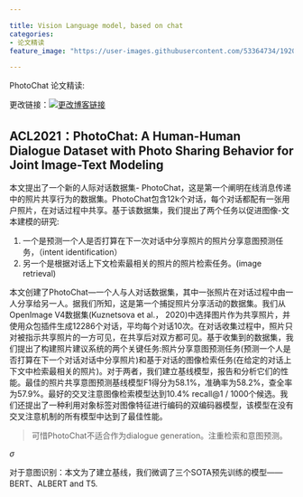 ```yaml
---

title: Vision Language model, based on chat
categories:
- 论文精读
feature_image: "https://user-images.githubusercontent.com/53364734/192078882-190b1b14-a1ee-4590-ac1f-56ac81ffeb56.png"

---
```

PhotoChat 论文精读:
<!-- more -->

更改链接：[![更改博客链接](https://user-images.githubusercontent.com/53364734/192180297-c1654533-eb5f-4bf9-aa9f-ab830208a5e3.png)](https://github.com/lizeyujack/lizeyujack.github.io/edit/main/_posts/2022-10-11-example-post-21.md)

## ACL2021：PhotoChat: A Human-Human Dialogue Dataset with Photo Sharing Behavior for Joint Image-Text Modeling

本文提出了一个新的人际对话数据集- PhotoChat，这是第一个阐明在线消息传递中的照片共享行为的数据集。PhotoChat包含12k个对话，每个对话都配有一张用户照片，在对话过程中共享。基于该数据集，我们提出了两个任务以促进图像-文本建模的研究:
1. 一个是预测一个人是否打算在下一次对话中分享照片的照片分享意图预测任务，（intent identification）
2. 另一个是根据对话上下文检索最相关的照片的照片检索任务。(image retrieval)

本文创建了PhotoChat—一个人与人对话数据集，其中一张照片在对话过程中由一人分享给另一人。据我们所知，这是第一个捕捉照片分享活动的数据集。我们从OpenImage V4数据集(Kuznetsova et al.， 2020)中选择图片作为共享照片，并使用众包插件生成12286个对话，平均每个对话10次。在对话收集过程中，照片只对被指示共享照片的一方可见，在共享后对双方都可见。基于收集到的数据集，我们提出了构建照片建议系统的两个关键任务:照片分享意图预测任务(预测一个人是否打算在下一个对话对话中分享照片)和基于对话的图像检索任务(在给定的对话上下文中检索最相关的照片)。对于两者，我们建立基线模型，报告和分析它们的性能。最佳的照片共享意图预测基线模型F1得分为58.1%，准确率为58.2%，查全率为57.9%。最好的交叉注意图像检索模型达到10.4% recall@1 / 1000个候选。我们还提出了一种利用对象标签对图像特征进行编码的双编码器模型，该模型在没有交叉注意机制的所有模型中达到了最佳性能。


> 可惜PhotoChat不适合作为dialogue generation。注重检索和意图预测。

$\sigma$
<img src="http://latex.codecogs.com/gif.latex?c=\sqrt{a^2+b^2}" alt="" border="0" align="middle" />


对于意图识别：本文为了建立基线，我们微调了三个SOTA预先训练的模型——BERT、ALBERT  and T5.

